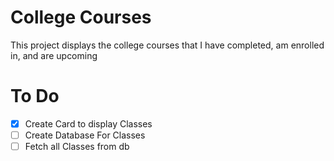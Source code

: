 # College Courses

This project displays the college courses that I have completed, am enrolled in, and are upcoming

# To Do
- [x] Create Card to display Classes
- [ ] Create Database For Classes
- [ ] Fetch all Classes from db 
